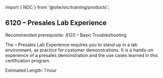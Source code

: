 import { NDC } from '@site/src/training/products';

## 6120 <NDC /> – Presales Lab Experience

Recommended prerequisite: 4120 <NDC /> – Basic Troubleshooting

The <NDC /> – Presales Lab Experience requires you to stand up <NDC /> in a lab environment, as practice for customer demonstrations. It is a hands-on experience of a presales demonstration and the use cases learned in this certification program.

Estimated Length: 1 hour
